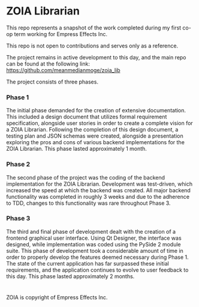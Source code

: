 # ZOIA Librarian

This repo represents a snapshot of the work completed during my first co-op term working for Empress Effects Inc.

This repo is not open to contributions and serves only as a reference.

The project remains in active development to this day, and the main repo can be found at the following link:
https://github.com/meanmedianmoge/zoia_lib

The project consists of three phases. 

### Phase 1
The initial phase demanded for the creation of extensive documentation. 
This included a design document that utilizes formal requirement specification, alongside user stories in
order to create a complete vision for a ZOIA Librarian. Following the completion of this design document, 
a testing plan and JSON schemas were created, alongside a presentation exploring the pros and cons of
various backend implementations for the ZOIA Librarian. This phase lasted approximately 1 month.

### Phase 2
The second phase of the project was the coding of the backend implementation for the ZOIA Librarian. 
Development was test-driven, which increased the speed at which the backend was created. 
All major backend functionality was completed in roughly 3 weeks and due to the adherence to TDD, changes
to this functionality was rare throughout Phase 3.

### Phase 3
The third and final phase of development dealt with the creation of a frontend graphical user interface.
Using Qt Designer, the interface was designed, while implementation was coded using the PySide 2 module suite. 
This phase of development took a considerable amount of time in order to properly develop the features deemed necessary
during Phase 1. The state of the current application has far surpassed these initial requirements, and the application
continues to evolve to user feedback to this day. This phase lasted approximately 2 months.
#
ZOIA is copyright of Empress Effects Inc.

 
